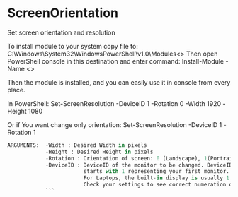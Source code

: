 # ScreenOrientation
Set screen orientation and resolution

To install module to your system copy file to: C:\Windows\System32\WindowsPowerShell\v1.0\Modules\<<FileName>>
Then open PowerShell console in this destination and enter command: Install-Module -Name <<FileName>>

Then the module is installed, and you can easily use it in console from every place.

In PowerShell: Set-ScreenResolution -DeviceID 1 -Rotation 0 -Width 1920 -Height 1080

Or if You want change only orientation: Set-ScreenResolution -DeviceID 1 -Rotation 1
            
```python
ARGUMENTS:  -Width : Desired Width in pixels 
            -Height : Desired Height in pixels
            -Rotation : Orientation of screen: 0 (Landscape), 1(Portrait), 2(Reverse-landscape), 3(Reverse-portrait)
            -DeviceID : DeviceID of the monitor to be changed. DeviceID
                        starts with 1 representing your first monitor.  
                        For Laptops, the built-in display is usually 1.
                        Check your settings to see correct numeration of monitors.
            ```

